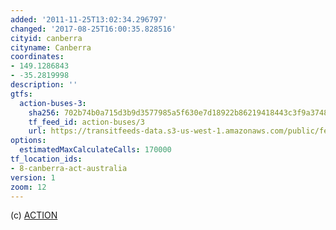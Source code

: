 ```yaml
---
added: '2011-11-25T13:02:34.296797'
changed: '2017-08-25T16:00:35.828516'
cityid: canberra
cityname: Canberra
coordinates:
- 149.1286843
- -35.2819998
description: ''
gtfs:
  action-buses-3:
    sha256: 702b74b0a715d3b9d3577985a5f630e7d18922b86219418443c3f9a37486ad39
    tf_feed_id: action-buses/3
    url: https://transitfeeds-data.s3-us-west-1.amazonaws.com/public/feeds/action-buses/3/20170803/gtfs.zip
options:
  estimatedMaxCalculateCalls: 170000
tf_location_ids:
- 8-canberra-act-australia
version: 1
zoom: 12
---
```


(c) [ACTION](https://www.action.act.gov.au/)
